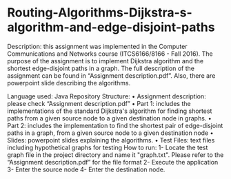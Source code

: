 # Routing-Algorithms-Dijkstra-s-algorithm-and-edge-disjoint-paths
Description: this assignment was implemented in the Computer Communications and Networks course (ITCS6166/8166 - Fall 2016). The purpose of the assignment is to implement Dijkstra algorithm and the shortest edge-disjoint paths in a graph. The full description of the assignment can be found in “Assignment description.pdf”. Also, there are powerpoint slide describing the algorithms.<br>

Language used: Java 
Repository Structure:
•	Assignment description: please check “Assignment description.pdf”
•	Part 1: includes the implementations of the standard Dijkstra's algorithm for finding shortest paths from a given source node to a given destination node in graphs.
•	Part 2: includes the implementation to find the shortest pair of edge-disjoint paths in a graph, from a given source node to a given destination node
•	Slides: powerpoint slides explaining the algorithms.
•	Test Files: text files including hypothetical graphs for testing
How to run:
1- Locate the test graph file in the project directory and name it "graph.txt". Please refer to the “Assignment description.pdf” for the file format
2- Execute the application
3- Enter the source node
4- Enter the destination node.

